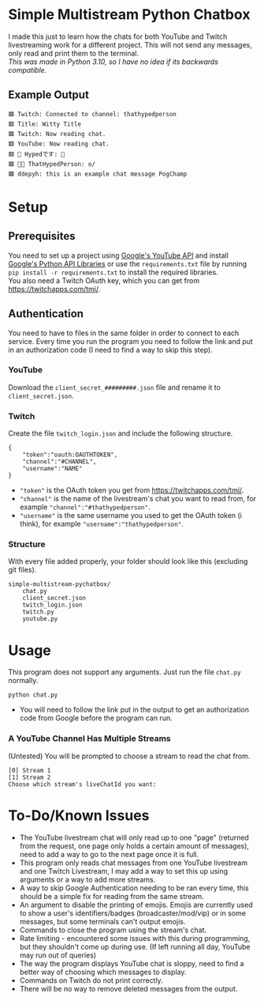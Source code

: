 # Simple Multistream Python Chatbox

I made this just to learn how the chats for both YouTube and Twitch livestreaming work for a different project. This will not send any messages, only read and print them to the terminal.<br>
_This was made in Python 3.10, so I have no idea if its backwards compatible._<br>

## Example Output
```
🟪 Twitch: Connected to channel: thathypedperson
🟥 Title: Witty Title
🟪 Twitch: Now reading chat.
🟥 YouTube: Now reading chat.
🟥 👑 Hypedです: 🙋
🟪 👑💎 ThatHypedPerson: o/
🟪 ddepyh: this is an example chat message PogChamp
```

# Setup
## Prerequisites
You need to set up a project using [Google's YouTube API](https://developers.google.com/youtube/v3/quickstart/python) and install [Google's Python API Libraries](https://developers.google.com/youtube/v3/quickstart/python#prerequisites) or use the `requirements.txt` file by running `pip install -r requirements.txt` to install the required libraries.<br>
You also need a Twitch OAuth key, which you can get from https://twitchapps.com/tmi/.

## Authentication
You need to have to files in the same folder in order to connect to each service. Every time you run the program you need to follow the link and put in an authorization code (I need to find a way to skip this step).
### **YouTube**
Download the `client_secret_#########.json` file and rename it to `client_secret.json`.
### **Twitch**
Create the file `twitch_login.json` and include the following structure.
```
{
    "token":"oauth:OAUTHTOKEN",
    "channel":"#CHANNEL",
    "username":"NAME"
}
```
* `"token"` is the OAuth token you get from https://twitchapps.com/tmi/.
* `"channel"` is the name of the livestream's chat you want to read from, for example `"channel":"#thathypedperson"`.
* `"username"` is the same username you used to get the OAuth token (i think), for example `"username":"thathypedperson"`.
### **Structure**
With every file added properly, your folder should look like this (excluding git files).
```
simple-multistream-pychatbox/
    chat.py
    client_secret.json
    twitch_login.json
    twitch.py
    youtube.py
```

# Usage
This program does not support any arguments. Just run the file `chat.py` normally.
```
python chat.py
```
* You will need to follow the link put in the output to get an authorization code from Google before the program can run.
### **A YouTube Channel Has Multiple Streams**
(Untested) You will be prompted to choose a stream to read the chat from.
```
[0] Stream 1
[1] Stream 2
Choose which stream's liveChatId you want: 
```
# To-Do/Known Issues
* The YouTube livestream chat will only read up to one "page" (returned from the request, one page only holds a certain amount of messages), need to add a way to go to the next page once it is full.
* This program only reads chat messages from one YouTube livestream and one Twitch Livestream, I may add a way to set this up using arguments or a way to add more streams.
* A way to skip Google Authentication needing to be ran every time, this should be a simple fix for reading from the same stream.
* An argument to disable the printing of emojis. Emojis are currently used to show a user's identifiers/badges (broadcaster/mod/vip) or in some messages, but some terminals can't output emojis.
* Commands to close the program using the stream's chat.
* Rate limiting - encountered some issues with this during programming, but they shouldn't come up during use. (If left running all day, YouTube may run out of queries)
* The way the program displays YouTube chat is sloppy, need to find a better way of choosing which messages to display.
* Commands on Twitch do not print correctly.
* There will be no way to remove deleted messages from the output.